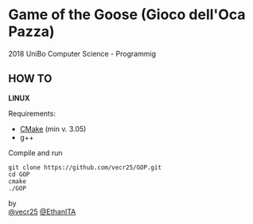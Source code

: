 # Game of the Goose (Gioco dell'Oca Pazza)
2018 UniBo Computer Science - Programmig 
## HOW TO
**LINUX**

Requirements:

 - [CMake](https://cmake.org/download/) (min v. 3.05)
 - g++

Compile and run

    git clone https://github.com/vecr25/GOP.git
    cd GOP
    cmake
    ./GOP


by  
[@vecr25](https://github.com/vecr25)
[@EthanITA](https://github.com/EthanITA)

